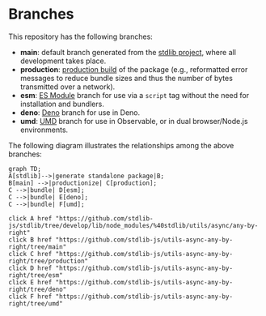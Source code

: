 <!--

@license Apache-2.0

Copyright (c) 2022 The Stdlib Authors.

Licensed under the Apache License, Version 2.0 (the "License");
you may not use this file except in compliance with the License.
You may obtain a copy of the License at

    http://www.apache.org/licenses/LICENSE-2.0

Unless required by applicable law or agreed to in writing, software
distributed under the License is distributed on an "AS IS" BASIS,
WITHOUT WARRANTIES OR CONDITIONS OF ANY KIND, either express or implied.
See the License for the specific language governing permissions and
limitations under the License.

-->

# Branches

This repository has the following branches:

-   **main**: default branch generated from the [stdlib project][stdlib-url], where all development takes place.
-   **production**: [production build][production-url] of the package (e.g., reformatted error messages to reduce bundle sizes and thus the number of bytes transmitted over a network).
-   **esm**: [ES Module][esm-url] branch for use via a `script` tag without the need for installation and bundlers.
-   **deno**: [Deno][deno-url] branch for use in Deno.
-   **umd**: [UMD][umd-url] branch for use in Observable, or in dual browser/Node.js environments.

The following diagram illustrates the relationships among the above branches:

```mermaid
graph TD;
A[stdlib]-->|generate standalone package|B;
B[main] -->|productionize| C[production];
C -->|bundle| D[esm];
C -->|bundle| E[deno];
C -->|bundle| F[umd];

click A href "https://github.com/stdlib-js/stdlib/tree/develop/lib/node_modules/%40stdlib/utils/async/any-by-right"
click B href "https://github.com/stdlib-js/utils-async-any-by-right/tree/main"
click C href "https://github.com/stdlib-js/utils-async-any-by-right/tree/production"
click D href "https://github.com/stdlib-js/utils-async-any-by-right/tree/esm"
click E href "https://github.com/stdlib-js/utils-async-any-by-right/tree/deno"
click F href "https://github.com/stdlib-js/utils-async-any-by-right/tree/umd"
```

[stdlib-url]: https://github.com/stdlib-js/stdlib/tree/develop/lib/node_modules/%40stdlib/utils/async/any-by-right
[production-url]: https://github.com/stdlib-js/utils-async-any-by-right/tree/production
[deno-url]: https://github.com/stdlib-js/utils-async-any-by-right/tree/deno
[umd-url]: https://github.com/stdlib-js/utils-async-any-by-right/tree/umd
[esm-url]: https://github.com/stdlib-js/utils-async-any-by-right/tree/esm